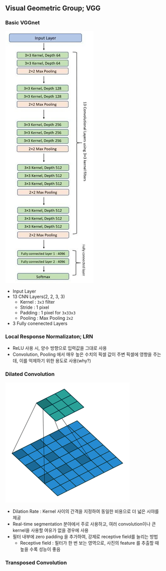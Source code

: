 ## Visual Geometric Group; VGG
### Basic VGGnet
![VGG-16-Architecture](../Attatched/Pasted%20image%2020240119163040.png)
- Input Layer
- 13 CNN Layers(2, 2, 3, 3)
	- Kernel : `3x3` filter
	- Stride : 1 pixel
	- Padding : 1 pixel for `3x33x3`
	- Pooling : Max Pooling `2x2`
- 3 Fully conenected Layers

### Local Response Normalizaton; LRN
- ReLU 사용 시, 양수 방향으로 입력값을 그대로 사용
- Convolution, Pooling 에서 매우 높은 수치의 픽셀 값이 주변 픽셀에 영향을 주는데, 이를 억제하기 위한 용도로 사용(why?)

### Dilated Convolution
![Dilated_Conv](../Attatched/Pasted%20image%2020240119165019.png)
- Dilation Rate : Kernel 사이의 간격을 지정하여 동일한 비용으로 더 넓은 시야를 제공
- Real-time segmentation 분야에서 주로 사용하고, 여러 convolution이나 큰 kernel을 사용할 여유가 없을 경우에 사용
- 필터 내부에 zero padding 을 추가하여, 강제로 receptive field를 늘리는 방법
	- Receptive field : 필터가 한 번 보는 영역으로, 사진의 feature 를 추출할 때 높을 수록 성능이 좋음
### Transposed Convolution